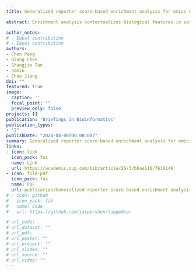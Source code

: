 ```yaml
---
title: Generalized reporter score-based enrichment analysis for omics data

abstract: Enrichment analysis contextualizes biological features in pathways to facilitate a systematic understanding of high-dimensional data and is widely used in biomedical research. The emerging reporter score-based analysis (RSA) method shows more promising sensitivity, as it relies on P-values instead of raw values of features. However, RSA cannot be directly applied to multi-group and longitudinal experimental designs and is often misused due to the lack of a proper tool. Here, we propose the Generalized Reporter Score-based Analysis (GRSA) method for multi-group and longitudinal omics data. A comparison with other popular enrichment analysis methods demonstrated that GRSA had increased sensitivity across multiple benchmark datasets. We applied GRSA to microbiome, transcriptome and metabolome data and discovered new biological insights in omics studies. Finally, we demonstrated the application of GRSA beyond functional enrichment using a taxonomy database. We implemented GRSA in an R package, ReporterScore, integrating with a powerful visualization module and updatable pathway databases, which is available on the Comprehensive R Archive Network (https://cran.r-project.org/web/packages/ReporterScore). We believe that the ReporterScore package will be a valuable asset for broad biomedical research fields.

author_notes:
# - Equal contribution
# - Equal contribution
authors:
- Chen Peng
- Qiong Chen
- Shangjin Tan
- admin
- Chao Jiang
doi: ""
featured: true
image:
  caption: ''
  focal_point: ""
  preview_only: false
projects: []
publication: 'Briefings in Bioinformatics'
publication_types:
- "2"
publishDate: "2024-04-08T00:00:00Z"
summary: Generalized reporter score-based enrichment analysis for omics data
links:
- icon: link
  icon_pack: fas
  name: Link
  url: https://academic.oup.com/bib/article/25/3/bbae116/7636146
- icon: file-pdf
  icon_pack: fas
  name: PDF
  url: publication/Generalized reporter score-based enrichment analysis for omics data.pdf
# - icon: github
#   icon_pack: fab
#   name: Code
#   url: https://github.com/jaspershen/laggedcor

# url_code: 
# url_dataset: ""
# url_pdf: 
# url_poster: ""
# url_project: ""
# url_slides: ""
# url_source: ""
# url_video: ""
---
```


